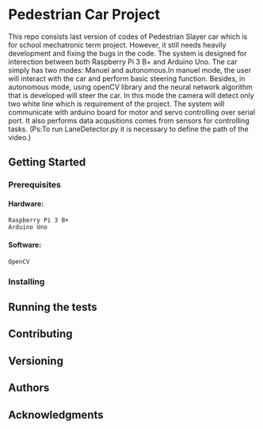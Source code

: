 # Pedestrian Car Project
This repo consists last version of codes of Pedestrian Slayer car which is for school mechatronic term project. However, it still needs heavily development and fixing the bugs in the code. The system is designed for interection between both Raspberry Pi 3 B+ and Arduino Uno.
The car simply has two modes: Manuel and autonomous.In manuel mode, the user will interact with the car and perform basic steering function. Besides, in autonomous mode, using openCV library and the neural network algorithm that is developed will steer the car. In this mode the camera will detect only two white line which is requirement of the project. The system will communicate with arduino board for motor and servo controlling over serial port. It also performs data acqusitions comes from sensors for controlling tasks.
(Ps:To run LaneDetector.py it is necessary to define the path of the video.)
## Getting Started

### Prerequisites
#### Hardware:
```
Raspberry Pi 3 B+
Arduino Uno
```
#### Software:
```
OpenCV
```
### Installing

## Running the tests

## Contributing

## Versioning

## Authors

## Acknowledgments


